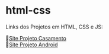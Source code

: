 # html-css
 Links dos Projetos em HTML, CSS e JS:


&#128279;<a href="https://nicollassevero.github.io/html-css/projetos/projeto-casamento/casamento.html">Site Projeto Casamento</a>
<br>
&#128279;<a href="https://nicollassevero.github.io/projeto-android/">Site Projeto Android</a>
